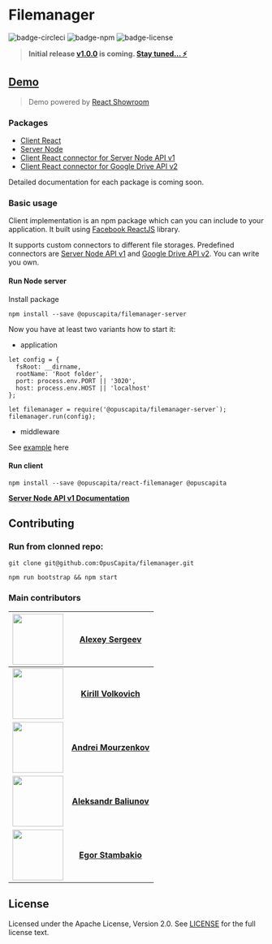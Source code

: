 # Filemanager

![badge-circleci](https://img.shields.io/circleci/project/github/RedSparr0w/node-csgo-parser.svg) 
![badge-npm](https://img.shields.io/npm/v/@opuscapita/react-filemanager.svg)
![badge-license](https://img.shields.io/github/license/OpusCapita/filemanager.svg)

> **Initial release [v1.0.0](https://github.com/OpusCapita/filemanager/wiki/v1.0.0) is coming. [Stay tuned… :zap:](https://github.com/OpusCapita/filemanager/milestone/1)**

## [Demo](http://opuscapita-filemanager-demo.azurewebsites.net/?currentComponentId=%40opuscapita%2Freact-filemanager%2F0.0.2%2FFileManager&maxContainerWidth=100%25&showSidebar=false)

> Demo powered by [React Showroom](https://github.com/OpusCapita/react-showroom-client)

### Packages

* [Client React](./packages/client-react)
* [Server Node](./packages/server-node)
* [Client React connector for Server Node API v1](./packages/connector-node-v1)
* [Client React connector for Google Drive API v2](./packages/connector-google-drive-v2)

Detailed documentation for each package is coming soon.

### Basic usage

Client implementation is an npm package which can you can include to your application.
It built using [Facebook ReactJS](https://reactjs.org/) library.

It supports custom connectors to different file storages.
Predefined connectors are [Server Node API v1](./packages/connector-node-v1) and [Google Drive API v2](./packages/connector-google-drive-v2). You can write you own.

#### Run Node server

Install package

```
npm install --save @opuscapita/filemanager-server
```

Now you have at least two variants how to start it:

* application

```
let config = {
  fsRoot: __dirname,
  rootName: 'Root folder',
  port: process.env.PORT || '3020',
  host: process.env.HOST || 'localhost'
};

let filemanager = require('@opuscapita/filemanager-server`);
filemanager.run(config);
```

* middleware

See [example](https://github.com/OpusCapita/filemanager/blob/master/demo/index.js) here


#### Run client

```
npm install --save @opuscapita/react-filemanager @opuscapita

```

[**Server Node API v1 Documentation**](http://opuscapita-filemanager-demo.azurewebsites.net/api/docs/)

## Contributing

### Run from clonned repo:

```
git clone git@github.com:OpusCapita/filemanager.git
```

```
npm run bootstrap && npm start
```

### Main contributors

| [<img src="https://avatars.githubusercontent.com/u/24603787?v=3" width="100px;"/>](https://github.com/asergeev-sc) | [**Alexey Sergeev**](https://github.com/asergeev-sc)     |
| :---: | :---: |
| [<img src="https://avatars.githubusercontent.com/u/24652543?v=3" width="100px;"/>](https://github.com/kvolkovich-sc) | [**Kirill Volkovich**](https://github.com/kvolkovich-sc) |
| [<img src="https://avatars1.githubusercontent.com/u/24649844?s=400&v=4" width="100px;"/>](https://github.com/amourzenkov-sc) | [**Andrei Mourzenkov**](https://github.com/amourzenkov-sc) |
  [<img src="https://avatars.githubusercontent.com/u/28590602?v=3" width="100px;"/>](https://github.com/abaliunov-sc) | [**Aleksandr Baliunov**](https://github.com/abaliunov-sc) |
  [<img src="https://avatars0.githubusercontent.com/u/31243790?s=460&v=4" width="100px;"/>](https://github.com/estambakio-sc) | [**Egor Stambakio**](https://github.com/estambakio-sc) |

## License

Licensed under the Apache License, Version 2.0. See [LICENSE](./LICENSE) for the full license text.
